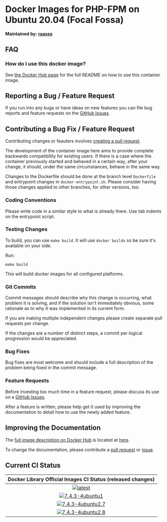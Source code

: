 # Docker Images for PHP-FPM on Ubuntu 20.04 (Focal Fossa)

**Maintained by: [raasss](https://github.com/raasss/)**

## FAQ

### How do I use this docker image?

See [the Docker Hub page](https://hub.docker.com/repository/docker/raasss/php-fpm-ubuntu-20.10/general) for the full README on how to use this container image.

## Reporting a Bug / Feature Request

If you run into any bugs or have ideas on new features you can file bug reports and feature requests on the [GitHub Issues](https://github.com/raasss/docker-php-fpm-ubuntu-20.10/issues).

## Contributing a Bug Fix / Feature Request

Contributing changes or feauters involves [creating a pull request](https://github.com/raasss/docker-php-fpm-ubuntu-20.10/pulls).

The development of the container image here aims to provide complete backwards compatibility for existing users. If there is a case where the container previously started and behaved in a certain way, after your change, it should, under the same circumstances, behave in the same way.

Changes to the Dockerfile should be done at the branch level `Dockerfile` and entrypoint changes in `docker-entrypoint.sh`. Please consider having those changes applied to other branches, for other versions, too.

### Coding Conventions

Please write code in a similar style to what is already there. Use tab indents on the entrypoint script.

### Testing Changes

To build, you can use `make build`. It will use `docker buildx` so be sure it's available on your side.

Run:
```
make build
```

This will build docker images for all configured platforms.

### Git Commits

Commit messages should describe why this change is occurring, what problem it is solving, and if the solution isn't immediately obvious, some rationale as to why it was implemented in its current form. 

If you are making multiple independent changes please create separate pull requests per change.

If the changes are a number of distinct steps, a commit per logical progression would be appreciated.

### Bug Fixes

Bug fixes are most welcome and should include a full description of the problem being fixed in the commit message.

### Feature Requests

Before investing too much time in a feature request, please discuss its use on a [GitHub Issues](https://github.com/raasss/docker-php-fpm-ubuntu-20.10/issues).

After a feature is written, please help get it used by improving the documentation to detail how to use the newly added feature.

## Improving the Documentation

The [full image description on Docker Hub](https://hub.docker.com/r/raasss/php-fpm-ubuntu-20.10) is located at [here](https://github.com/raasss/docker-php-fpm-ubuntu-20.10/blob/main/README.docker.io.md).

To change the documentation, please contribute a [pull request](https://github.com/raasss/docker-php-fpm-ubuntu-20.10/pulls) or [issue](https://github.com/raasss/docker-php-fpm-ubuntu-20.10/issues).


## Current CI Status

| Docker Library Official Images CI Status (released changes) |
|:-:|
| [![latest](https://github.com/raasss/docker-php-fpm-ubuntu-20.10/actions/workflows/latest.yml/badge.svg)](https://github.com/raasss/docker-php-fpm-ubuntu-20.10/actions/workflows/latest.yml) |
| [![7.4.3-4ubuntu1](https://github.com/raasss/docker-php-fpm-ubuntu-20.10/actions/workflows/7.4.3-4ubuntu1.yml/badge.svg)](https://github.com/raasss/docker-php-fpm-ubuntu-20.10/actions/workflows/7.4.3-4ubuntu1.yml) |
| [![7.4.3-4ubuntu2.7](https://github.com/raasss/docker-php-fpm-ubuntu-20.10/actions/workflows/7.4.3-4ubuntu2.7.yml/badge.svg)](https://github.com/raasss/docker-php-fpm-ubuntu-20.10/actions/workflows/7.4.3-4ubuntu2.7.yml) |
| [![7.4.3-4ubuntu2.8](https://github.com/raasss/docker-php-fpm-ubuntu-20.10/actions/workflows/7.4.3-4ubuntu2.8.yml/badge.svg)](https://github.com/raasss/docker-php-fpm-ubuntu-20.10/actions/workflows/7.4.3-4ubuntu2.8.yml) |
